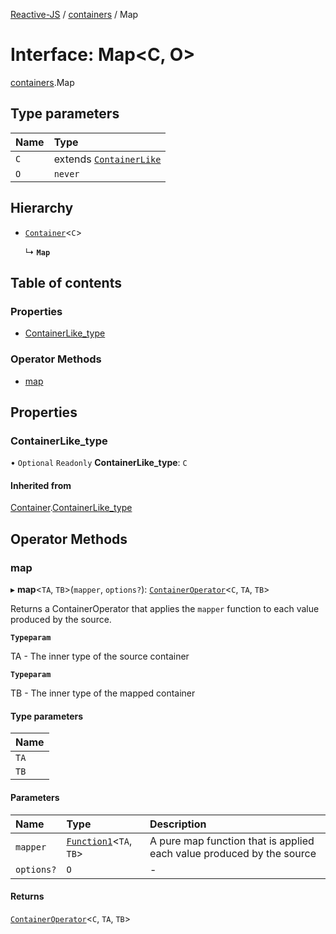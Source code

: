[Reactive-JS](../README.md) / [containers](../modules/containers.md) / Map

# Interface: Map<C, O\>

[containers](../modules/containers.md).Map

## Type parameters

| Name | Type |
| :------ | :------ |
| `C` | extends [`ContainerLike`](containers.ContainerLike.md) |
| `O` | `never` |

## Hierarchy

- [`Container`](containers.Container.md)<`C`\>

  ↳ **`Map`**

## Table of contents

### Properties

- [ContainerLike\_type](containers.Map.md#containerlike_type)

### Operator Methods

- [map](containers.Map.md#map)

## Properties

### ContainerLike\_type

• `Optional` `Readonly` **ContainerLike\_type**: `C`

#### Inherited from

[Container](containers.Container.md).[ContainerLike_type](containers.Container.md#containerlike_type)

## Operator Methods

### map

▸ **map**<`TA`, `TB`\>(`mapper`, `options?`): [`ContainerOperator`](../modules/containers.md#containeroperator)<`C`, `TA`, `TB`\>

Returns a ContainerOperator that applies the `mapper` function to each
value produced by the source.

**`Typeparam`**

TA - The inner type of the source container

**`Typeparam`**

TB - The inner type of the mapped container

#### Type parameters

| Name |
| :------ |
| `TA` |
| `TB` |

#### Parameters

| Name | Type | Description |
| :------ | :------ | :------ |
| `mapper` | [`Function1`](../modules/functions.md#function1)<`TA`, `TB`\> | A pure map function that is applied each value produced by the source |
| `options?` | `O` | - |

#### Returns

[`ContainerOperator`](../modules/containers.md#containeroperator)<`C`, `TA`, `TB`\>
